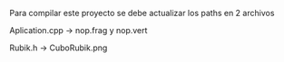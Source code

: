 Para compilar este proyecto se debe actualizar los paths en 2 archivos

Aplication.cpp -> nop.frag y nop.vert

Rubik.h -> CuboRubik.png